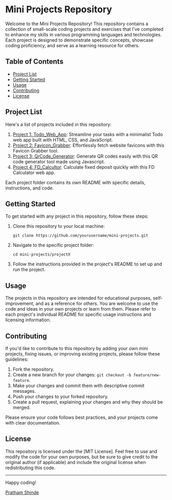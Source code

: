 # Mini Projects Repository

Welcome to the Mini Projects Repository! This repository contains a collection of small-scale coding projects and exercises that I've completed to enhance my skills in various programming languages and technologies. Each project is designed to demonstrate specific concepts, showcase coding proficiency, and serve as a learning resource for others.

## Table of Contents

- [Project List](#project-list)
- [Getting Started](#getting-started)
- [Usage](#usage)
- [Contributing](#contributing)
- [License](#license)

## Project List

Here's a list of projects included in this repository:

1. [Project 1: Todo_Web_App](https://todo-web-app-2nvv.onrender.com): Streamline your tasks with a minimalist Todo web app built with HTML, CSS, and JavaScript.
2. [Project 2: Favicon_Grabber](https://tinyurl.com/faviconGrabber): Effortlessly fetch website favicons with this Favicon Grabber tool.
3. [Project 3: QrCode_Generator](https://tinyurl.com/textqrgen): Generate QR codes easily with this QR code generator tool made using Javascript.
4. [Project 4: FD_Calcultor](./FD_Calculator/): Calculate fixed deposit quickly with this FD Calculator web app.

Each project folder contains its own README with specific details, instructions, and code.

## Getting Started

To get started with any project in this repository, follow these steps:

1. Clone this repository to your local machine:

   ```shell
   git clone https://github.com/yourusername/mini-projects.git
   ```

2. Navigate to the specific project folder:

   ```shell
   cd mini-projects/projectX
   ```

3. Follow the instructions provided in the project's README to set up and run the project.

## Usage

The projects in this repository are intended for educational purposes, self-improvement, and as a reference for others. You are welcome to use the code and ideas in your own projects or learn from them. Please refer to each project's individual README for specific usage instructions and licensing information.

## Contributing

If you'd like to contribute to this repository by adding your own mini projects, fixing issues, or improving existing projects, please follow these guidelines:

1. Fork the repository.
2. Create a new branch for your changes: `git checkout -b feature/new-feature`.
3. Make your changes and commit them with descriptive commit messages.
4. Push your changes to your forked repository.
5. Create a pull request, explaining your changes and why they should be merged.

Please ensure your code follows best practices, and your projects come with clear documentation.

## License

This repository is licensed under the [MIT License]. Feel free to use and modify the code for your own purposes, but be sure to give credit to the original author (if applicable) and include the original license when redistributing this code.

---

Happy coding!

[Pratham Shinde](https://github.com/Pratham2137)

